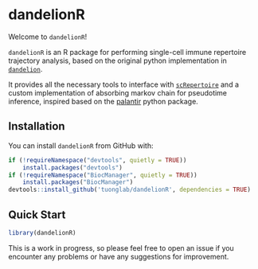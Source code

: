 # dandelionR

Welcome to `dandelionR`!

`dandelionR` is an R package for performing single-cell immune repertoire trajectory analysis, based on the original python implementation in [`dandelion`](https://www.github.com/zktuong/dandelion).

It provides all the necessary tools to interface with [`scRepertoire`](https://github.com/ncborcherding/scRepertoire) and a custom implementation of absorbing markov chain for pseudotime inference, inspired based on the [palantir](https://github.com/dpeerlab/Palantir) python package.

## Installation

You can install `dandelionR` from GitHub with:

```R
if (!requireNamespace("devtools", quietly = TRUE))
    install.packages("devtools")
if (!requireNamespace("BiocManager", quietly = TRUE))
    install.packages("BiocManager")
devtools::install_github('tuonglab/dandelionR', dependencies = TRUE)
```

## Quick Start

```R
library(dandelionR)
```

This is a work in progress, so please feel free to open an issue if you encounter any problems or have any suggestions for improvement.
